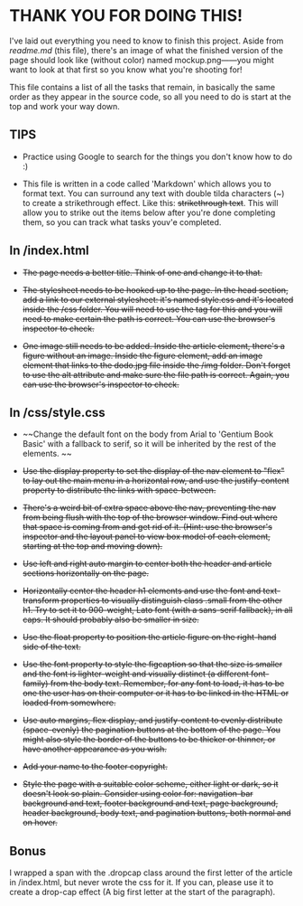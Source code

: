 # THANK YOU FOR DOING THIS!
I've laid out everything you need to know to finish this project. Aside from *readme.md* (this file), there's an image of what the finished version of the page should look like (without color) named mockup.png——you might want to look at that first so you know what you're shooting for!

This file contains a list of all the tasks that remain, in basically the same order as they appear in the source code, so all you need to do is start at the top and work your way down. 

## TIPS
+ Practice using Google to search for the things you don't know how to do :)
  
+ This file is written in a code called 'Markdown' which allows you to format text. You can surround any text with double tilda characters (~) to create a strikethrough effect. Like this: ~~strikethrough text~~. This will allow you to strike out the items below after you're done completing them, so you can track what tasks youv'e completed.

## In /index.html
+ ~~The page needs a better title. Think of one and change it to that.~~

+ ~~The stylesheet needs to be hooked up to the page. In the head section, add a link to our external stylesheet: it's named style.css and it's located inside the /css folder. You will need to use the <link> tag for this and you will need to make certain the path is correct. You can use the browser's inspector to check.~~

+ ~~One image still needs to be added. Inside the article element, there's a figure without an image. Inside the figure element, add an image element that links to the dodo.jpg file inside the /img folder. Don't forget to use the alt attribute and make sure the file path is correct. Again, you can use the browser's inspector to check.~~

## In /css/style.css
+ ~~Change the default font on the body from Arial to 'Gentium Book Basic' with a fallback to serif, so it will be inherited by the rest of the elements. ~~

+ ~~Use the display property to set the display of the nav element to "flex" to lay out the main menu in a horizontal row, and use the justify-content property to distribute the links with space-between.~~

+ ~~There's a weird bit of extra space above the nav, preventing the nav from being flush with the top of the browser window. Find out where that space is coming from and get rid of it. (Hint: use the browser's inspector and the layout panel to view box model of each element, starting at the top and moving down).~~

+ ~~Use left and right auto margin to center both the header and article sections horizontally on the page.~~

+ ~~Horizontally center the header h1 elements and use the font and text-transform properties to visually distinguish class .small from the other h1. Try to set it to 900-weight, Lato font (with a sans-serif fallback), in all caps. It should probably also be smaller in size.~~

+ ~~Use the float property to position the article figure on the right-hand side of the text.~~

+ ~~Use the font property to style the figcaption so that the size is smaller and the font is lighter-weight and visually distinct (a different font-family) from the body text. Remember, for any font to load, it has to be one the user has on their computer or it has to be linked in the HTML or loaded from somewhere.~~

+ ~~Use auto margins, flex display, and justify-content to evenly distribute (space-evenly) the pagination buttons at the bottom of the page. You might also style the border of the buttons to be thicker or thinner, or have another appearance as you wish.~~

+ ~~Add your name to the footer copyright.~~

+ ~~Style the page with a suitable color scheme, either light or dark, so it doesn't look so plain. Consider using color for: navigation-bar background and text, footer background and text, page background, header background, body text, and pagination buttons, both normal and on hover.~~

## Bonus
I wrapped a span with the .dropcap class around the first letter of the article in /index.html, but never wrote the css for it. If you can, please use it to create a drop-cap effect (A big first letter at the start of the paragraph).

